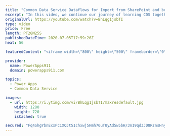 ```yaml
---
title: "Common Data Service Dataflows for Import from SharePoint and bulk Edit with Excel"
excerpt: "In this video, we continue our journey of learning CDS together. To make learning easier I think importing data from somewhere you know, like SharePoint or SQL is the way to go. So I show you how to do so with Dataflows. Then because data always needs cleaned up we talk about the Excel add in that allows"
originalUrl: https://youtube.com/watch?v=BhLqg1jsbTI
type: video
price: Free
length: PT28M25S
publishedDateTime: 2020-07-05T17:59:26Z
heat: 56

featuredContent: "<iframe width=\"800\" height=\"500\" frameborder=\"0\" src=\"https://www.youtube.com/embed/BhLqg1jsbTI\" allow=\"accelerometer; autoplay; encrypted-media; gyroscope; picture-in-picture\" allowfullscreen></iframe>"

provider:
  name: PowerApps911
  domain: powerapps911.com

topics:
  - Power Apps
  - Common Data Service

images:
  - url: https://i.ytimg.com/vi/BhLqg1jsbTI/maxresdefault.jpg
    width: 1280
    height: 720
    isCached: true

secured: "Fq4ShgYbnExxPc1XQJt51chxwj5Hmh70uTUyAd5w5bH/3nI9qd3JD8RznsHnyyfIiO7AboYVqbuGpawIFuYiFYJJnmExwe4/hZcJmJWvKp5mepds/3PDUTTbn0h3t5YfxixNlqygOpwK60G/6t9aqD/PwQHdoPV0Sxhqf2grdlqG2pHmK/8/O5BFTuV8PB77op9eNNLSPYC4oh3rjDOF9aWF9iRl5HkS0yyoicQctEEg7SgiMxs2a2tdGOWZ+yZy/ETfJAFmVb72lQAqMxcA2lSw9JTL24RKW5EWksqYi024NWEtnGEYbfkqPKthWpbDNi29r16Fn1k2g91E0atwa1e+/W+Mr29xlM3Skt92h64FF/EjdGAb1AB5zuCMeUjrZWIwlbDG3gqATFyVfeWUf5OK6zT3nP26PT8kCB6YLE0=;UxZUrWgrvRM441sV+enw0A=="
---
```


